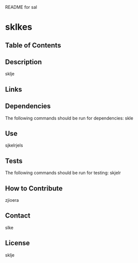 
README for sal
# sklkes
## Table of Contents
## Description
sklje
## Links
## Dependencies
The following commands should be run for dependencies: skle
## Use
sjkelrjels
## Tests
The following commands should be run for testing: skjelr
## How to Contribute
zjioera
## Contact
slke
## License
sklje